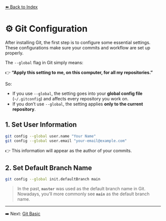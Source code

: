 [⬅️ Back to Index](../readme.md)

# ⚙️ Git Configuration  

After installing Git, the first step is to configure some essential settings. These configurations make sure your commits and workflow are set up properly.

The `--global` flag in Git simply means:

👉 **“Apply this setting to me, on this computer, for all my repositories.”**

So:

* If you use `--global`, the setting goes into your **global config file** (`~/.gitconfig`) and affects every repository you work on.
* If you don’t use `--global`, the setting applies **only to the current repository**.

## 1. Set User Information  

```bash
git config --global user.name "Your Name"
git config --global user.email "your-email@example.com"
```
👉 This information will appear as the author of your commits.

## 2. Set Default Branch Name

```bash
git config --global init.defaultBranch main
```

> In the past, **`master`** was used as the default branch name in Git.  
> Nowadays, you’ll more commonly see **`main`** as the default branch name.

---

➡️ Next: [Git Basic](./git_basic.md)
